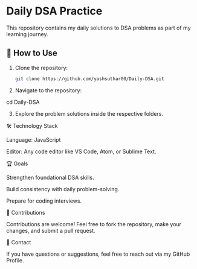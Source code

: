 # Daily DSA Practice
This repository contains my daily solutions to DSA problems as part of my learning journey.

## 🚀 How to Use

1. Clone the repository:
   ```bash
   git clone https://github.com/yashsuthar00/Daily-DSA.git

2. Navigate to the repository:

cd Daily-DSA


3. Explore the problem solutions inside the respective folders.



🛠️ Technology Stack

Language: JavaScript

Editor: Any code editor like VS Code, Atom, or Sublime Text.


🏆 Goals

Strengthen foundational DSA skills.

Build consistency with daily problem-solving.

Prepare for coding interviews.


📌 Contributions

Contributions are welcome! Feel free to fork the repository, make your changes, and submit a pull request.

📧 Contact

If you have questions or suggestions, feel free to reach out via my GitHub Profile.
